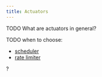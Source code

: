 ```yaml
---
title: Actuators
---
```


TODO What are actuators in general?

TODO when to choose:

- [scheduler](scheduler.md)
- [rate limiter](rate-limiter.md)

?
